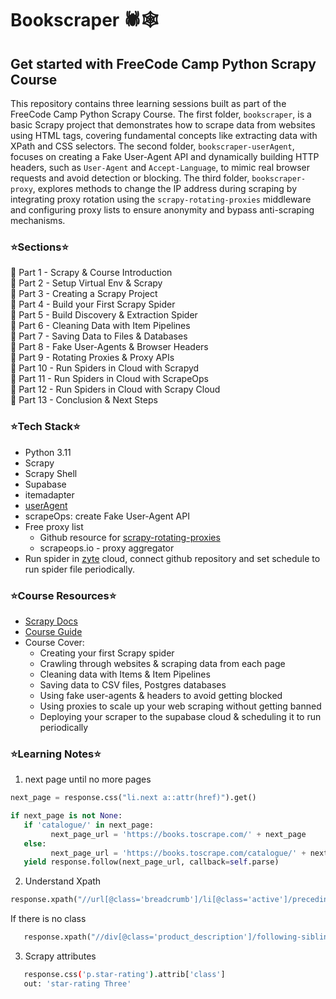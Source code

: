 # Bookscraper 🕷🕸

## Get started with FreeCode Camp Python Scrapy Course  
This repository contains three learning sessions built as part of the FreeCode Camp Python Scrapy Course. The first folder, `bookscraper`, is a basic Scrapy project that demonstrates how to scrape data from websites using HTML tags, covering fundamental concepts like extracting data with XPath and CSS selectors. The second folder, `bookscraper-userAgent`, focuses on creating a Fake User-Agent API and dynamically building HTTP headers, such as `User-Agent` and `Accept-Language`, to mimic real browser requests and avoid detection or blocking. The third folder, `bookscraper-proxy`, explores methods to change the IP address during scraping by integrating proxy rotation using the `scrapy-rotating-proxies` middleware and configuring proxy lists to ensure anonymity and bypass anti-scraping mechanisms.

### ⭐️Sections⭐️
📍 Part 1 - Scrapy & Course Introduction <br>
📍 Part 2 - Setup Virtual Env & Scrapy<br>
📍 Part 3 - Creating a Scrapy Project<br>
📍 Part 4 - Build your First Scrapy Spider<br>
📍 Part 5 - Build Discovery & Extraction Spider<br>
📍 Part 6 - Cleaning Data with Item Pipelines<br>
📍 Part 7 - Saving Data to Files & Databases<br>
📍 Part 8 - Fake User-Agents & Browser Headers<br>
📍 Part 9 - Rotating Proxies & Proxy APIs<br>
📍 Part 10 - Run Spiders in Cloud with Scrapyd<br>
📍 Part 11 - Run Spiders in Cloud with ScrapeOps<br>
📍 Part 12 - Run Spiders in Cloud with Scrapy Cloud<br>
📍 Part 13 - Conclusion & Next Steps

### ⭐️Tech Stack⭐️
- Python 3.11
- Scrapy
- Scrapy Shell
- Supabase
- itemadapter
- [userAgent](https://useragentstring.com/)
- scrapeOps: create Fake User-Agent API
- Free proxy list
  - Github resource for [scrapy-rotating-proxies](https://github.com/TeamHG-Memex/scrapy-rotating-proxies?tab=readme-ov-file) 
  - scrapeops.io - proxy aggregator
- Run spider in [zyte](https://app.zyte.com/account/login) cloud, connect github repository and set schedule to run spider file periodically.

### ⭐️Course Resources⭐️
- [Scrapy Docs](https://docs.scrapy.org/en/latest/)
- [Course Guide ](https://thepythonscrapyplaybook.com/freecodecamp-beginner-course/)
- Course Cover:
  - Creating your first Scrapy spider
  - Crawling through websites & scraping data from each page
  - Cleaning data with Items & Item Pipelines
  - Saving data to CSV files, Postgres databases
  - Using fake user-agents & headers to avoid getting blocked
  - Using proxies to scale up your web scraping without getting banned
  - Deploying your scraper to the supabase cloud & scheduling it to run periodically
  
### ⭐️Learning Notes⭐️
1. next page until no more pages
```python
next_page = response.css("li.next a::attr(href)").get()

if next_page is not None:
   if 'catalogue/' in next_page:
         next_page_url = 'https://books.toscrape.com/' + next_page
   else:
         next_page_url = 'https://books.toscrape.com/catalogue/' + next_page
   yield response.follow(next_page_url, callback=self.parse)
```

2. Understand Xpath

```python
response.xpath("//url[@class='breadcrumb']/li[@class='active']/preceding-sibling::li[1]/a/text()").get()
```

  If there is no class 
```python
   response.xpath("//div[@class='product_description']/following-sibling::p/text()").get()
```

3. Scrapy attributes
```bash
   response.css('p.star-rating').attrib['class']
   out: 'star-rating Three'
```